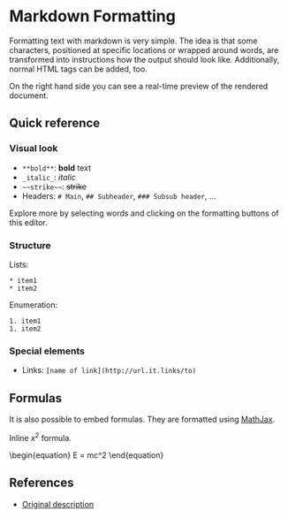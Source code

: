 # Markdown Formatting

Formatting text with markdown is very simple.
The idea is that some characters, positioned at specific locations or wrapped around words, are transformed into instructions how the output should look like.
Additionally, normal HTML tags can be added, too.

On the right hand side you can see a real-time preview of the rendered document.

## Quick reference

### Visual look

* `**bold**`: **bold** text
* `_italic_`: _italic_
* `~~strike~~`: ~~strike~~
* Headers: `# Main`, `## Subheader`, `### Subsub header`, ...

Explore more by selecting words and clicking on the formatting buttons of this editor.

### Structure

Lists:
```
* item1
* item2
```

Enumeration:
```
1. item1
1. item2
```

### Special elements

* Links: `[name of link](http://url.it.links/to)`

## Formulas

It is also possible to embed formulas. They are formatted using [MathJax](https://www.mathjax.org/).

Inline $x^2$ formula.

\begin{equation}
   E = mc^2
\end{equation}

## References

* [Original description](https://daringfireball.net/projects/markdown/)
